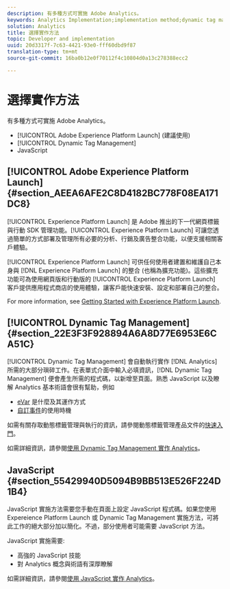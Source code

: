 ```yaml
---
description: 有多種方式可實施 Adobe Analytics。
keywords: Analytics Implementation;implementation method;dynamic tag management;dtm;javascript
solution: Analytics
title: 選擇實作方法
topic: Developer and implementation
uuid: 20d3317f-7c63-4421-93e0-fff60dbd9f87
translation-type: tm+mt
source-git-commit: 16ba0b12e0f70112f4c10804d0a13c278388ecc2

---
```



# 選擇實作方法

有多種方式可實施 Adobe Analytics。

* [!UICONTROL Adobe Experience Platform Launch] (建議使用)
* [!UICONTROL Dynamic Tag Management]
* JavaScript

## [!UICONTROL Adobe Experience Platform Launch] {#section_AEEA6AFE2C8D4182BC778F08EA171DC8}

[!UICONTROL Experience Platform Launch] 是 Adobe 推出的下一代網頁標籤與行動 SDK 管理功能。[!UICONTROL Experience Platform Launch] 可讓您透過簡單的方式部署及管理所有必要的分析、行銷及廣告整合功能，以便支援相關客戶體驗。

[!UICONTROL Experience Platform Launch] 可供任何使用者建置和維護自己本身與 [!DNL Experience Platform Launch] 的整合 (也稱為擴充功能)。這些擴充功能可為使用網頁版和行動版的  [!UICONTROL Experience Platform Launch] 客戶提供應用程式商店的使用體驗，讓客戶能快速安裝、設定和部署自己的整合。

For more information, see [Getting Started with Experience Platform Launch](https://docs.adobelaunch.com/getting-started).

## [!UICONTROL Dynamic Tag Management] {#section_22E3F3F928894A6A8D77E6953E6CA51C}

[!UICONTROL Dynamic Tag Management] 會自動執行實作 [!DNL Analytics] 所需的大部分瑣碎工作。在表單式介面中輸入必填資訊，[!DNL Dynamic Tag Management] 便會產生所需的程式碼，以新增至頁面。熟悉 JavaScript 以及瞭解 Analytics 基本術語會很有幫助，例如

* [eVar](https://marketing.adobe.com/resources/help/en_US/reference/conversion_var_admin.html) 是什麼及其運作方式
* [自訂事件](/help/implement/analytics-terminology-basics/c-props-evars/event-custom.md)的使用時機

如需有關存取動態標籤管理與執行的資訊，請參閱動態標籤管理產品文件的[快速入門](https://marketing.adobe.com/resources/help/en_US/dtm/get_started.html)。

如需詳細資訊，請參閱[使用 Dynamic Tag Management 實作 Analytics](/help/implement/c-implement-with-dtm/dtm-implementation-overview.md)。

## JavaScript {#section_55429940D5094B9BB513E526F224D1B4}

JavaScript 實施方法需要您手動在頁面上設定 JavaScript 程式碼。如果您使用 Expereience Platform Launch 或 Dynamic Tag Management 實施方法，可將此工作的絕大部分加以簡化。不過，部分使用者可能需要 JavaScript 方法。

JavaScript 實施需要:

* 高強的 JavaScript 技能
* 對 Analytics 概念與術語有深厚瞭解

如需詳細資訊，請參閱[使用 JavaScript 實作 Analytics](/help/implement/js-implementation/javascript-implementation-overview.md)。
